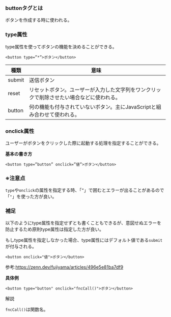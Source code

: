 ### buttonタグとは

ボタンを作成する時に使われる。

### type属性

type属性を使ってボタンの機能を決めることができる。

```
<button type=”*”>ボタン</button>
```

|種類|意味|
|-|-|
|submit|送信ボタン|
|reset|リセットボタン。ユーザーが入力した文字列をワンクリックで削除させたい場合などに使われる。|
|button|何の機能も付与されていないボタン。主にJavaScriptと組み合わせて使われる。|

### onclick属性

ユーザーがボタンをクリックした際に起動する処理を指定することができる。

**基本の書き方**
```
<button type=”button” onclick=”値”>ボタン</button>
```

### ※注意点

`type`や`onclick`の属性を指定する時、「`”`」で囲むとエラーが出ることがあるので「`"`」を使った方が良い。

### 補足

以下のようにtype属性を指定せずとも書くこともできるが、意図せぬエラーを防止するため原則type属性は指定した方が良い。

もしtype属性を指定しなかった場合、type属性にはデフォルト値である`submit`が付与される。  

```
<button onclick="値">ボタン</button>
```
参考:https://zenn.dev/fujiyama/articles/496e5e81ba7df9


**具体例**
```
<button type="button" onclick="fncCall()">ボタン</button>
```
解説

`fncCall()`は関数名。
